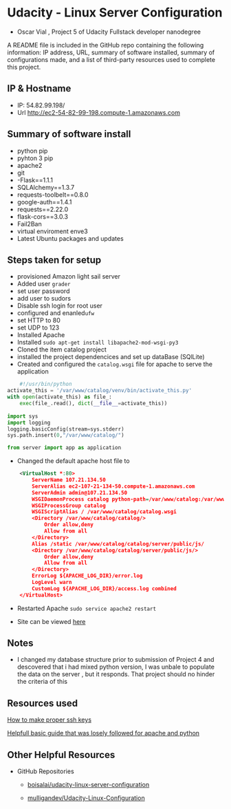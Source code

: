 # Udacity - Linux Server Configuration

* Oscar Vial , Project  5 of Udacity Fullstack developer nanodegree

A README file is included in the GitHub repo containing the following information: IP address, URL, summary of software installed, summary of configurations made, and a list of third-party resources used to complete this project.

## IP & Hostname

 - IP: 54.82.99.198/
 - Url http://ec2-54-82-99-198.compute-1.amazonaws.com


## Summary of software install

* python pip
* pyhton 3 pip
* apache2
* git
* -Flask==1.1.1
* SQLAlchemy==1.3.7
* requests-toolbelt==0.8.0
* google-auth==1.4.1
* requests==2.22.0
* flask-cors==3.0.3
* Fail2Ban
* virtual enviroment enve3
* Latest Ubuntu packages and updates

## Steps taken for setup

* provisioned Amazon light sail server
* Added user `grader` 
* set user password
* add user to sudors
* Disable ssh login for root user
* configured and enanled`ufw`
* set HTTP to 80
* set UDP to 123
* Installed Apache
* Installed `sudo apt-get install libapache2-mod-wsgi-py3` 
* Cloned the item catalog project
* installed the project dependencices and set up dataBase (SQlLite)
* Created and configured the `catalog.wsgi` file for apache to serve the application


``` python
    #!/usr/bin/python
activate_this = '/var/www/catalog/venv/bin/activate_this.py'
with open(activate_this) as file_:
    exec(file_.read(), dict(__file__=activate_this))
    
import sys
import logging
logging.basicConfig(stream=sys.stderr)
sys.path.insert(0,"/var/www/catalog/")

from server import app as application
```

* Changed the default apache host file to 
``` xml
    <VirtualHost *:80>
        ServerName 107.21.134.50
        ServerAlias ec2-107-21-134-50.compute-1.amazonaws.com
        ServerAdmin admin@107.21.134.50
        WSGIDaemonProcess catalog python-path=/var/www/catalog:/var/www/catalog/venv/lib/python2.7/site-packages
        WSGIProcessGroup catalog
        WSGIScriptAlias / /var/www/catalog/catalog.wsgi
        <Directory /var/www/catalog/catalog/>
            Order allow,deny
            Allow from all
        </Directory>
        Alias /static /var/www/catalog/catalog/server/public/js/
        <Directory /var/www/catalog/catalog/server/public/js/>
            Order allow,deny
            Allow from all
        </Directory>
        ErrorLog ${APACHE_LOG_DIR}/error.log
        LogLevel warn
        CustomLog ${APACHE_LOG_DIR}/access.log combined
    </VirtualHost>
```

* Restarted Apache `sudo service apache2 restart`

* Site can be viewed [here](http://54.82.99.198/#/home)

## Notes
* I changed my database structure prior to submission of Project 4 and descovered that i had mixed python version, I was unbale to populate the data on the server , but it responds. That project should no hinder the criteria of this 

## Resources used 
[How to make proper ssh keys](https://www.digitalocean.com/community/questions/ubuntu-16-04-creating-new-user-and-adding-ssh-keys)

[Helpfull basic guide that was losely followed for apache and python](https://medium.com/@esteininger/python-3-5-flask-apache2-mod-wsgi3-on-ubuntu-16-04-67894abf9f70)

## Other Helpful Resources 
- GitHub Repositories 
  - [boisalai/udacity-linux-server-configuration](https://github.com/boisalai/udacity-linux-server-configuration/blob/master/README.md)

  - [mulligandev/Udacity-Linux-Configuration](https://github.com/mulligandev/Udacity-Linux-Configuration)